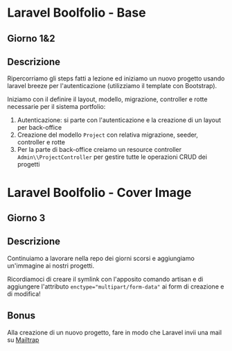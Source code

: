 # Laravel Boolfolio - Base

## Giorno 1&2

## Descrizione
Ripercorriamo gli steps fatti a lezione ed iniziamo un nuovo progetto usando laravel breeze per l'autenticazione (utilizziamo il template con Bootstrap).

Iniziamo con il definire il layout, modello, migrazione, controller e rotte necessarie per il sistema portfolio:

1. Autenticazione: si parte con l'autenticazione e la creazione di un layout per back-office
2. Creazione del modello `Project` con relativa migrazione, seeder, controller e rotte
3. Per la parte di back-office creiamo un resource controller `Admin\\ProjectController` per gestire tutte le operazioni CRUD dei progetti

# Laravel Boolfolio - Cover Image

## Giorno 3

## Descrizione
Continuiamo a lavorare nella repo dei giorni scorsi e aggiungiamo un'immagine ai nostri progetti.

Ricordiamoci di creare il symlink con l'apposito comando artisan e di aggiungere l'attributo `enctype="multipart/form-data"` ai form di creazione e di modifica!

## Bonus
Alla creazione di un nuovo progetto, fare in modo che Laravel invii una mail su
[Mailtrap](https://mailtrap.io/) 